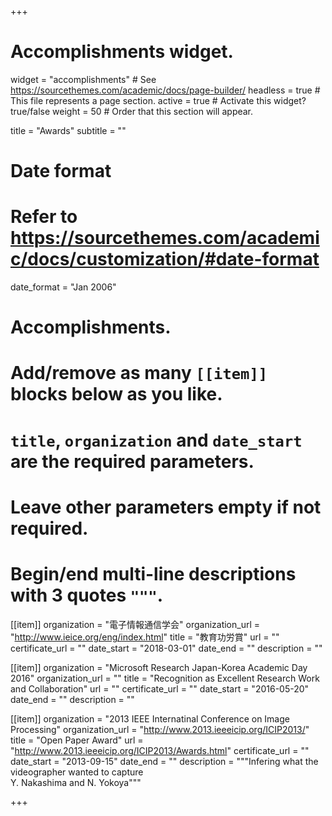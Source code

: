 +++
# Accomplishments widget.
widget = "accomplishments"  # See https://sourcethemes.com/academic/docs/page-builder/
headless = true  # This file represents a page section.
active = true  # Activate this widget? true/false
weight = 50  # Order that this section will appear.

title = "Awards"
subtitle = ""

# Date format
#   Refer to https://sourcethemes.com/academic/docs/customization/#date-format
date_format = "Jan 2006"

# Accomplishments.
#   Add/remove as many `[[item]]` blocks below as you like.
#   `title`, `organization` and `date_start` are the required parameters.
#   Leave other parameters empty if not required.
#   Begin/end multi-line descriptions with 3 quotes `"""`.

[[item]]
  organization = "電子情報通信学会"
  organization_url = "http://www.ieice.org/eng/index.html"
  title = "教育功労賞"
  url = ""
  certificate_url = ""
  date_start = "2018-03-01"
  date_end = ""
  description = ""

[[item]]
  organization = "Microsoft Research Japan-Korea Academic Day 2016"
  organization_url = ""
  title = "Recognition as Excellent Research Work and Collaboration"
  url = ""
  certificate_url = ""
  date_start = "2016-05-20"
  date_end = ""
  description = ""

[[item]]
  organization = "2013 IEEE Internatinal Conference on Image Processing"
  organization_url = "http://www.2013.ieeeicip.org/ICIP2013/"
  title = "Open Paper Award"
  url = "http://www.2013.ieeeicip.org/ICIP2013/Awards.html"
  certificate_url = ""
  date_start = "2013-09-15"
  date_end = ""
  description = """Infering what the videographer wanted to capture<br />
  Y. Nakashima and N. Yokoya"""

+++
